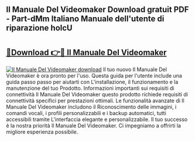 ## Il Manuale Del Videomaker Download gratuit PDF - Part-dMm Italiano Manuale dell'utente di riparazione holcU

# <h2><a href="http://dfdvxa3.blite.top/?on=Il+Manuale+Del+Videomaker">🔗Download 👉🔴 Il Manuale Del Videomaker</a></h2>

[![Il Manuale Del Videomaker download](https://i.imgur.com/lujVjoI.png)](http://dfdvxa3.blite.top/?on=Il+Manuale+Del+Videomaker)
Il tuo nuovo Il Manuale Del Videomaker è ora pronto per l'uso. Questa guida per l'utente include una guida passo passo per aiutarti con L'installazione, il funzionamento e la manutenzione del tuo Prodotto. Informazioni importanti sui requisiti di connettività Il Manuale Del Videomaker questo prodotto richiede requisiti di connettività specifici per prestazioni ottimali. Le funzionalità avanzate di Il Manuale Del Videomaker includono il Riconoscimento delle immagini, i comandi vocali, i profili personalizzabili e i backup automatici, tutti accessibili tramite L'interfaccia elegante e personalizzabile. Il tuo successo è la nostra priorità Il Manuale Del Videomaker. Ci impegniamo a offrirti la migliore esperienza possibile.
